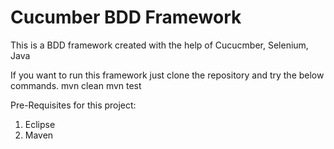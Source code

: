 # Cucumber BDD Framework
This is a BDD framework created with the help of Cucucmber, Selenium, Java

If you want to run this framework just clone the repository and try the below commands.
mvn clean 
mvn test

Pre-Requisites for this project:
1) Eclipse
2) Maven 
